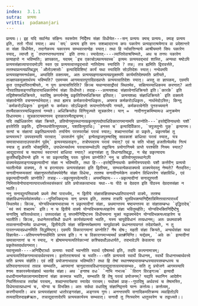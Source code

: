 ```yaml
---
index:  3.1.1
sutra:  प्रत्ययः
vritti:  padamanjari
---
```


	प्रत्ययः।। इह यदि सर्वानेव संज्ञिनः स्वरूपेण निर्द्दिश्य संज्ञा विधीयेत---सन् प्रत्ययः क्यच् प्रत्ययः, क्यङ् प्रत्यय इति, ततो गौरवं स्यात्। अथ `सप्` प्रत्यय इति सनः सशब्दादारभ्य कपः पकारेण प्रत्याहाराश्रयेणात्र वा प्रदेशान्तरे वा संज्ञा विधीयेत, तदानेकस्य पकारस्य सम्भवात्सन्देहः स्यात्। तथा हि र्प्यासत्तिन्याये आश्रीयमाणे सिपः पकारेण स्याद्, व्याप्तौ तु `तप्तनप्तनथनाश्च` इति तनपः। स्यादेतत्----व्याप्तिरेवाश्रयिष्यते, अथ च तनपः पकारेण प्रत्याहारो न भविष्यति; ज्ञापकात्, यदयम् `इच एकाचोऽम्प्रत्ययवच्च` इत्यमः प्रत्ययवद्भावं शास्ति, अन्यथा षष्ठेऽपि प्रत्ययसंज्ञाव्यापारादमोऽपि स्वत एव प्रत्ययत्वात्तद्वद्भावो नातिदेश्यः स्यादिति ? तन्न; तत्र ह्यमिति द्विरावर्त्तते, ततश्चाप्रत्ययप्रतिबद्धम् `औतोऽम्शसोः` इत्यादिविशिष्टं कार्यं यथा स्यादिति सोऽतिदेशः स्यात्। नन्वेवमपि प्रत्ययग्रहणमनर्थकम्, अम्वदिति वक्तव्यम्, अतः प्रत्ययग्रहणात्प्रत्ययप्रयुक्तमपि कार्यमतिदेश्यमति प्रतीयते, तज्ज्ञापकमुक्तार्थस्य भविष्यति? एवमप्यम आगमत्वात्पुगादिवदप्राप्तेः प्रत्ययत्वातिदेशः स्यात्। अस्तु वा ज्ञापकम्, एवमपि कुत एतद्व्याप्तिराश्रीयते, न पुनः प्रत्यासत्तिरिति? किञ्च यथान्यासाद्रौरवं स्थितमेव, सबित्यस्याधिकस्य करणात्? अतो गौरवातिप्रसङ्गपरिहारायाधिकारेणेयं संज्ञा विधीयते। तदाह---प्रत्ययशब्दः संज्ञात्वेनाधिक्रियते इति।`कारके` इति तद्विशेषणमधिक्रियते, स्वादिषु कप्पर्यन्तेषु प्रकृतिरियमधिक्रियत इतिवत्। `प्रत्ययशब्दः संज्ञाधिक्रियते` इति वक्तव्ये संज्ञात्वेनेति वचनमनर्थभेदात्। तथा ह्यमत्र कर्मकरत्वेनाधिकृतः, अयमत्र कर्मकरोऽधिकृतः, नार्थभेदोऽस्ति; किन्तु `कर्मकरोऽधिकृतः` इत्युक्ते यः कर्मकरः सोऽधिकृतो रूपान्तरेणेत्यपि गम्यते, कर्मकरत्वेनेति पुनरुच्यमाने तस्यैवाकारस्याधिकृतत्वं गम्यते। अधिक्रियतेउ विनियुज्यते सूत्रकारेण। यान् =  नादीननुक्रमिष्यामःउ अनुक्रमेण विधास्यामः। सूत्रकारायमाणस्य वृत्तकारस्यैतद्वचनम्।
	यदि तर्ह्यधिकारेण संज्ञा क्रियते, प्रतियोगमुपस्थानात्प्रकृत्युपपदोपाधिविकारागमानामपि प्राप्नोति---`हरतेर्द्दतिनाथयोः पशौ` हरतेरिति प्रकृतिः, द्दतिनाथयोरित्युपपदम्, पशावित्युपाधिः; `हनस्त च` इत्यादिर्विकारः, `त्रपुजतुनोः पुक्` इत्यागमः। सत्यां च संज्ञायां प्रकृतिप्रत्यययोः तर्यायेण परस्परापेक्षं परत्वं स्यात्; शब्दान्तरापेक्षं वा प्रकृतेः, प्रकृत्यपेक्षं तु प्रत्ययस्य? उपपदस्यापि परत्वात् `उपसर्जनं पूर्वम्` इत्येतद्राजपुरुषादिषु सावकाशं बाधित्वा परत्वं स्यात्, यत्र समासाभावात्ठउपसर्जनं पूर्वम्` इत्यस्याप्रसङ्गः, तत्रोपपदस्य परत्वं स्यात्? एवं च सति भोक्तुं व्रजतीत्येवमेव नित्यं स्यान्न तु व्रजति भोक्तुमिति, उपाधेरप्यर्थस्य परत्वासम्भवेऽपि तद्वाचिनः प्रयोगानियमे प्राप्ते परश्चेति नियमः स्यात्? आद्युदात्तत्वं च यथायथं स्वरान्तरं बाधित्वा स्यात्? अङ्गसंज्ञा तु विधानप्रतिबद्धा, न चेह प्रकृत्यादयः कुतश्चिद्विधीयन्ते इति न सा प्रकृत्यादिषु परतः पूर्वस्य प्राप्नोति? ननु च प्रतियोगमुपस्थानेऽपि वाक्यभेदप्रसङ्गात्प्रकृत्यादीनां संज्ञा न भविष्यति, तथा हि---हरतेर्द्दतिनाथयोः कर्मणोरुपपदयोः पशौ कर्त्तरीन् प्रत्ययो भवतीत्येकं वाक्यम्, ते च हरत्यादयः प्रत्ययसंज्ञका इति द्वितीयम्, सम्भवत्येकवाक्यत्वे वाक्यभेदस्तु नेष्यते? नैतदस्ति; सनादीनामप्यसतां संज्ञानुपपत्तेर्वाक्यभेदेनैव संज्ञा विधेया, ततश्च सनादीनामेकेन वाक्येन विधिरपरेण संज्ञाविधिः, एवं प्रकृत्यादीनामपि प्राप्नोति? तत्राह---प्रकृत्युपपदेत्यादि। अयमभिप्रायः----प्रकृत्यादीनां सनाद्युत्पत्तौ निमित्तत्वेनोपादानात्पारार्थ्यात्स्वसंस्कारं प्रति प्रयोजकत्वाभावः यथा--यः पीठे स देवदत्त इति पीठस्य देवदत्तसंज्ञा न भवति।
	ननु सनाद्युत्पत्तिवाक्ये प्रथमे तेषां पारार्थ्यम्, न द्वितीये संज्ञासंज्ञिसम्बन्धप्रतिपादनपरे वाक्ये, ततश्च संज्ञाविधानपरमेवंरूपमेव---गुप्तिज्किद्भ्यः सन् प्रत्यय इति, ततश्च तत्रापि भूतविभक्त्यानिर्द्देशान्निमित्तत्वात्पारार्थ्यं स्थितमेव। किञ्च, योग्यविभक्त्यभावाच्च न प्रकृत्यादीनां संज्ञा, प्रथमान्तस्य षष्ठ्यन्तस्य वा संज्ञासम्बन्धः `वृद्धिरादेच्` `स्वं रूपं शब्दस्य` इति। न च द्वितीये वाक्ये योग्यविभक्त्यध्याहारेण संज्ञा भवितुमर्हति; योग्यविभक्तिनिर्द्दिष्टेषु सनादिषु चरितार्थत्वात्। उपपदसंज्ञा तु सप्तमीनिद्दिष्टस्य विधीयमाना युक्तं यद्वाक्यभेदेन योग्यविभक्त्यध्याहारेण च भवतीति। किञ्च, प्रधानेतरसन्निधौ प्रधाने कार्यसंप्रत्ययो भवति, यस्य चापूर्वविधानं तत्प्रधानम्; अतः प्रथमवाक्ये तावत्सनादीनामेव प्राधान्यम्, द्वितीयेऽपि संज्ञा संज्ञिनमपेक्षमाणा यत्पूर्ववाक्ये प्रधानतयावगतं तदेवापेक्षते, न तु पारतन्त्र्यादप्रधानमिति सिद्धमिष्टम्। एवमपि विकारागमानां प्राप्नोति? नैष दोषः; महती संज्ञा क्रियते, अन्वर्थसंज्ञा यथा विज्ञायेत---प्रतियन्त्यनेनार्थमिति प्रत्यय इति। न च विकारागमाभ्यामर्थं प्रत#यिन्ति। यद्येवम्, `अवेः कः` इत्यादीनां समासान्तानां च न स्याद्, न ह्येषामन्वयव्यतिरेकाभ्यां कश्चिदर्थोऽवधार्यते, तदभावेऽपि केवलाया एव प्रकृतेस्तदर्थावगमात्।
	यदप्युच्यते----अनिर्द्दिष्टार्थाः प्रत्ययाः स्वार्थे भवन्तीति स्वार्थ एवैषामर्थ इति, तदपि कल्पनामात्रम्; अन्वयव्यतिरेकगम्यत्वादर्थवत्त्वस्य। इतरेतराश्रयत्वं च भवति---सति प्रत्ययत्वे स्वार्थे विधानम्, स्वार्थे विधानाच्चार्थवत्त्वे सति प्रत्यय संज्ञेति। एवं तर्हि प्रयोजनाभावान्न भविष्यति? तथा हि तेषां स्थानषष्ठ्यासम्बन्धस्यावयसम्बन्धस्य च प्रतिपादनात्परत्वं तावन्न सम्भवति, आगमानां चानुदात्तत्वविधानादाद्युदात्तत्वस्यासम्भवः, सति तु प्रयोजने आगमस्यापि श्नमः शकारस्येत्संज्ञार्थ भवत्येव संज्ञा। अथ `हनश्च वधः` `नाभि नभञ्च` `विराग विरङ्गञ्च` इत्यादौ वधादीनामनेकालानामादेशानां संज्ञा कस्मान्न भवति, सम्भवति हि तेषु परत्वं प्रयोजनम्? यद्यपि स्थानिन आदेशेन निवर्त्तितत्वान्न तदपेक्षं परत्वम्, शब्दान्तरापेक्षया स्यादेव परत्वम्। यथोक्तं प्राक्--गुपादिषु अर्थवत्त्वं च तेषामस्ति, विधेयत्वात्प्राधान्यं च, योग्या च विभक्तिः। अतः सर्वथा वधादिषु संज्ञानिवृत्तये यत्नः कर्त्तव्यः। कर्त्तव्यम्, करणीयामति। अत्र प्रत्ययसंज्ञायां धातोरङ्गसंज्ञा, अङ्गस्य गुणः। अनन्तरमपि सनादिकमतिक्रम्य व्यवहितोऽपि तव्यदादिरुदाह#ऋतः, तत्राद्युदात्तादेरपि प्रत्ययकार्यस्य सम्भवात्। सनादौ तु नित्स्वरेण धातुस्वरेण च तद्वाध्यते।।
